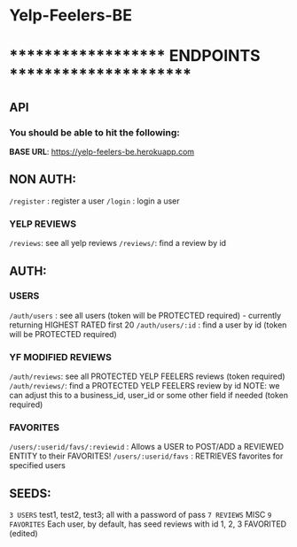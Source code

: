 # Yelp-Feelers-BE
# ****************** ENDPOINTS *********************
## API
### You should be able to hit the following:
**BASE URL**: https://yelp-feelers-be.herokuapp.com
## NON AUTH:
`/register` :  register a user
`/login` :  login a user
### YELP REVIEWS
`/reviews`: see all yelp reviews
`/reviews/`: find a review by id
## AUTH:
### USERS
`/auth/users` : see all users (token will be PROTECTED required) - currently returning HIGHEST RATED first 20
`/auth/users/:id` : find a user by id (token will be PROTECTED  required)

### YF MODIFIED REVIEWS
`/auth/reviews`: see all PROTECTED YELP FEELERS reviews (token required)
`/auth/reviews/`: find a PROTECTED YELP FEELERS review by id  NOTE:  we can adjust this to a business_id, user_id or some other field if needed (token required)
### FAVORITES
`/users/:userid/favs/:reviewid` : Allows a USER to POST/ADD a REVIEWED ENTITY to their FAVORITES!
`/users/:userid/favs` : RETRIEVES favorites for specified users
## SEEDS:
`3 USERS`
test1, test2, test3; all with a password of pass
`7 REVIEWS`
MISC
`9 FAVORITES`
Each user, by default, has seed reviews with id 1, 2, 3 FAVORITED (edited) 